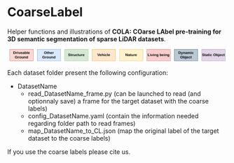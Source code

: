 # CoarseLabel
Helper functions and illustrations of **COLA: COarse LAbel pre-training for 3D semantic segmentation of sparse LiDAR datasets**.

![Coarse Labels](figures/CoarseLabels.png "Coarse Labels")


Each dataset folder present the following configuration:

- DatasetName
    - read_DatasetName_frame.py (can be launched to read (and optionnaly save) a frame for the target dataset with the coarse labels)
    - config_DatasetName.yaml (contain the information needed regarding folder path to read frames)
    - map_DatasetName_to_CL.json (map the original label of the target dataset to the coarse labels)

If you use the coarse labels please cite us.




